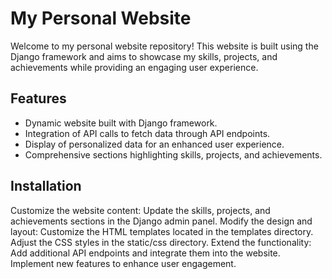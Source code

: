 # My Personal Website


Welcome to my personal website repository! This website is built using the Django framework and aims to showcase my skills, projects, and achievements while providing an engaging user experience.

## Features

- Dynamic website built with Django framework.
- Integration of API calls to fetch data through API endpoints.
- Display of personalized data for an enhanced user experience.
- Comprehensive sections highlighting skills, projects, and achievements.

## Installation

Customize the website content:
   Update the skills, projects, and achievements sections in the Django admin panel.
Modify the design and layout:
   Customize the HTML templates located in the templates directory.
   Adjust the CSS styles in the static/css directory.
Extend the functionality:
   Add additional API endpoints and integrate them into the website.
   Implement new features to enhance user engagement.